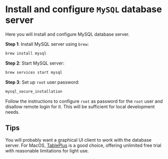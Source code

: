# Install and configure `MySQL` database server

Here you will install and configure MySQL database server.

**Step 1**: Install MySQL server using `brew`:

```bash
brew install mysql
```

**Step 2**: Start MySQL server:

```bash
brew services start mysql
```

**Step 3**: Set up `root` user password:

```bash
mysql_secure_installation
```

Follow the instructions to configure `root` as password for the `root` user and
disallow remote login for it. This will be sufficient for local development
needs.

## Tips

You will probably want a graphical UI client to work with the database server.
For MacOS, [TablePlus](https://tableplus.com/) is a good choice, offering
unlimited free trial with reasonable limitations for light use.
